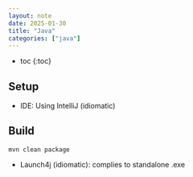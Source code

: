 ```yaml
---
layout: note
date: 2025-01-30
title: "Java"
categories: ["java"]
---
```


- toc
{:toc}

## Setup

- IDE: Using IntelliJ (idiomatic)

## Build

    mvn clean package

- Launch4j (idiomatic): complies to standalone .exe